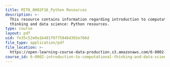 ```yaml
---
title: MIT6_0002F16_Python Resources
description: >-
  This resource contains information regarding introduction to computational
  thinking and data science: Python resources.
type: course
layout: pdf
uid: fe35c52e0a1b481f9775846d392e766d
file_type: application/pdf
file_location: >-
  https://open-learning-course-data-production.s3.amazonaws.com/6-0002-introduction-to-computational-thinking-and-data-science-fall-2016/fe35c52e0a1b481f9775846d392e766d_MIT6_0002F16_PythonResurcs.pdf
course_id: 6-0002-introduction-to-computational-thinking-and-data-science-fall-2016
---
```

